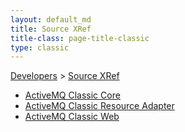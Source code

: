 ```yaml
---
layout: default_md
title: Source XRef 
title-class: page-title-classic
type: classic
---
```


[Developers](developers) > [Source XRef](source-xref)


*   [ActiveMQ Classic Core](http://activemq.apache.org/maven/activemq-core/xref/)
*   [ActiveMQ Classic Resource Adapter](http://activemq.apache.org/maven/activemq-ra/xref/)
*   [ActiveMQ Classic Web](http://activemq.apache.org/maven/activemq-web/xref/)

